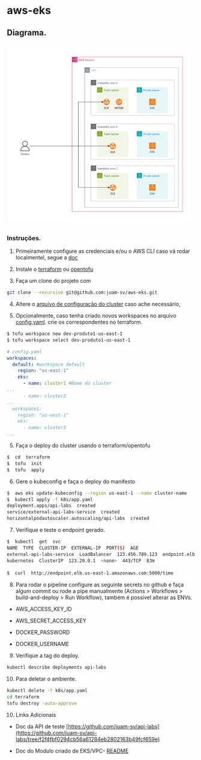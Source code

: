 
# aws-eks

## Diagrama.

![Alt text](./eks.drawio.svg)
<!-- <img src="./eks.drawio.svg)"> -->

### Instruções.
1. Primeiramente configure as credenciais e/ou o AWS CLI caso vá rodar localmentel, segue a [doc](https://docs.aws.amazon.com/cli/latest/userguide/cli-chap-configure.html)

2. Instale o [terraform](https://developer.hashicorp.com/terraform/tutorials/aws-get-started/install-cli) ou [opentofu](https://opentofu.org/docs/intro/install/)
3. Faça um clone do projeto com 
```bash
git clone --recursive git@github.com:juam-sv/aws-eks.git
```

4. Altere o [arquivo de configuração do cluster](https://github.com/juam-sv/aws-eks/blob/main/terraform/config.yaml) caso ache necessário,

5. Opcionalmente, caso tenha criado novos workspaces no arquivo [config.yaml](https://github.com/juam-sv/aws-eks/blob/main/terraform/config.yaml). crie os correspondentes no terraform.

```bash
$ tofu workspace new dev-produto1-us-east-1
$ tofu workspace select dev-produto1-us-east-1
```

```yaml
# config.yaml
workspaces:
  default: #workspace default
    region: "us-east-1"
    eks:
      - name: cluster1 #Nome do cluster
...
      - name: cluster2
...
  workspace1:
    region: "us-west-1"
    eks:
      - name: cluster3
...

```

5. Faça o deploy do cluster usando o terraform/opentofu

```bash
$  cd  terraform
$  tofu  init
$  tofu  apply
```

6. Gere o kubeconfig e faça o deploy do manifesto

```bash
$  aws eks update-kubeconfig --region us-east-1 --name cluster-name
$  kubectl apply -f k8s/app.yaml
deployment.apps/api-labs  created
service/external-api-labs-service  created
horizontalpodautoscaler.autoscaling/api-labs  created
```

7. Verifique e teste o endpoint gerado.

```bash
$  kubectl  get  svc
NAME  TYPE  CLUSTER-IP  EXTERNAL-IP  PORT(S)  AGE
external-api-labs-service  LoadBalancer  123.456.789.123  endpoint.elb.us-east-1.amazonaws.com  5000:30808/TCP  69m
kubernetes  ClusterIP  123.20.0.1  <none>  443/TCP  83m

$  curl  http://endpoint.elb.us-east-1.amazonaws.com:5000/time
```

8. Para rodar o pipeline configure as seguinte secrets no github e faça algum commit ou rode a pipe manualmente (Actions > Workflows > build-and-deploy > Run Workflow), também é possivel alterar as ENVs.

- AWS_ACCESS_KEY_ID

- AWS_SECRET_ACCESS_KEY

- DOCKER_PASSWORD

- DOCKER_USERNAME

9. Verifique a tag do deploy.
```bash
kubectl describe deployments api-labs
```

10. Para deletar o ambiente.
```bash
kubectl delete -f k8s/app.yaml
cd terraform
tofu destroy -auto-approve
```

10. Links Adicionais

- Doc da API de teste [https://github.com/juam-sv/api-labs](https://github.com/juam-sv/api-labs/tree/f2f4fbf0294cb56a61284eb2802163b49fcf659e)

- Doc do Modulo criado de EKS/VPC- [README](./terraform/eks_vpc/README.md)